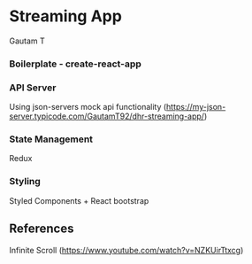 # Streaming App

Gautam T

### Boilerplate - create-react-app
### API Server
Using json-servers mock api functionality (https://my-json-server.typicode.com/GautamT92/dhr-streaming-app/)
### State Management
Redux
### Styling
Styled Components + React bootstrap 

## References 
Infinite Scroll (https://www.youtube.com/watch?v=NZKUirTtxcg)
